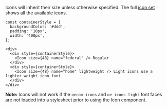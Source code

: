 Icons will inherit their size unless otherwise specified. The full <a href="https://qa-es-ui-guidelines-whitlockjohn.c9users.io/media/#glyphicons" target="_blank">icon set</a> shows all the available icons.

```
const containerStyle = {
  backgroundColor: '#ddd',
  padding: '10px',
  width: '400px',
};

<div>
  <div style={containerStyle}>
    <Icon size={48} name="federal" /> Regular
  </div>
  <div style={containerStyle}>
    <Icon size={48} name="home" lightweight /> Light icons use a lighter weight icon font
  </div>
</div>
```

**Note:** Icons will not work if the ``oecom-icons`` and ``oe-icons-light`` font faces are not loaded into a stylesheet prior to using the Icon component.